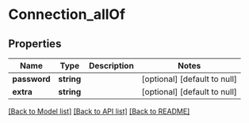 # Connection_allOf

## Properties
Name | Type | Description | Notes
------------ | ------------- | ------------- | -------------
**password** | **string** |  | [optional] [default to null]
**extra** | **string** |  | [optional] [default to null]

[[Back to Model list]](../README.md#documentation-for-models) [[Back to API list]](../README.md#documentation-for-api-endpoints) [[Back to README]](../README.md)


